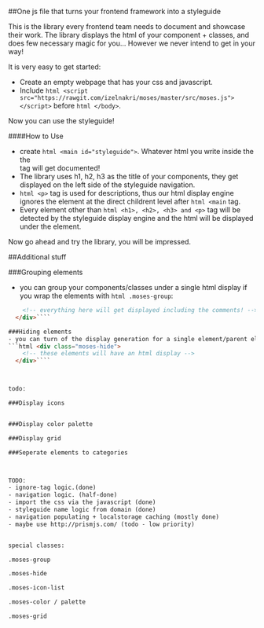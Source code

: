 ##One js file that turns your frontend framework into a styleguide

This is the library every frontend team needs to document and showcase their work. The library displays the html of your component + classes, and does few necessary magic for you... However we never intend to get in your way!

It is very easy to get started:

- Create an empty webpage that has your css and javascript.
- Include ```html <script src="https://rawgit.com/izelnakri/moses/master/src/moses.js"></script>``` before ```html </body>```.

Now you can use the styleguide!

####How to Use

- create ```html <main id="styleguide">```. Whatever html you write inside the the <main> tag will get documented!
- The library uses h1, h2, h3 as the title of your components, they get displayed on the left side of the styleguide navigation.
- ```html <p>``` tag  is used for descriptions, thus our html display engine ignores the element at the direct childrent level after ```html <main``` tag.
- Every element other than ```html <h1>, <h2>, <h3> and <p>``` tag will be detected by the styleguide display engine and the html will be displayed under the element.

Now go ahead and try the library, you will be impressed.

##Additional stuff

###Grouping elements
- you can group your components/classes under a single html display if you wrap the elements with ```html .moses-group```:
```html <div class="moses-group">
    <!-- everything here will get displayed including the comments! -->
  </div>````

###Hiding elements
- you can turn of the display generation for a single element/parent element with ```html .moses-hide```:
```html <div class="moses-hide">
    <!-- these elements will have an html display -->
  </div>````



todo: 

###Display icons


###Display color palette

###Display grid

###Seperate elements to categories



TODO: 
- ignore-tag logic.(done)
- navigation logic. (half-done)
- import the css via the javascript (done)
- styleguide name logic from domain (done)
- navigation populating + localstorage caching (mostly done)
- maybe use http://prismjs.com/ (todo - low priority)


special classes:

.moses-group

.moses-hide

.moses-icon-list

.moses-color / palette

.moses-grid

